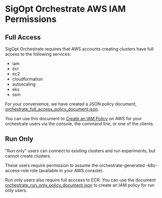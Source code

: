 # SigOpt Orchestrate AWS IAM Permissions

## Full Access

SigOpt Orchestrate requires that AWS accounts creating clusters have full access to the following services:
 * iam
 * ecr
 * ec2
 * cloudformation
 * autoscaling
 * eks
 * ssm

For your convenience, we have created a JSON policy document, [orchestrate_full_access_policy_document.json](orchestrate_full_access_policy_document.json).

You can use this document to [Create an IAM Policy](https://docs.aws.amazon.com/IAM/latest/UserGuide/access_policies_create.html) on AWS for your orchestrate users via the console, the command line, or one of the clients.

## Run Only

"Run only" users can connect to existing clusters and run experiments, but cannot create clusters.

These users require permission to assume the orchestrate-generated <cluster-name>-k8s-access-role role (available in your AWS console).

Run only users also require full acccess to ECR. You can use the document [orchestrate_run_only_policy_document.json](orchestrate_run_only_policy_document.json) to create an IAM policy for run only users.
